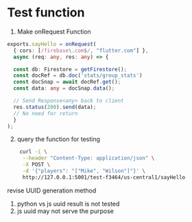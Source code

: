 # Test function 

1. Make onRequest Function

```typescript
exports.sayHello = onRequest(
  { cors: [/firebase\.com$/, "flutter.com"] },
  async (req: any, res: any) => {

  const db: Firestore = getFirestore();
  const docRef = db.doc('stats/group_stats')
  const docSnap = await docRef.get();
  const data: any = docSnap.data();

  // Send Response<any> back to client
  res.status(200).send(data);
  // No need for return 
  }
);
```

2. query the function for testing 

```bash
    curl -i \
     --header "Content-Type: application/json" \
     -X POST \
     -d '{"players": "["Mike", "Wilson"]"}' \
     http://127.0.0.1:5001/test-f3464/us-central1/sayHello     
```

revise UUID generation method
1. python vs js uuid result is not tested 
2. js uuid may not serve the purpose 